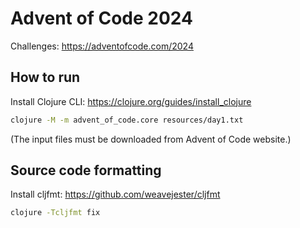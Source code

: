 # Advent of Code 2024

Challenges: https://adventofcode.com/2024

## How to run

Install Clojure CLI: https://clojure.org/guides/install_clojure

```bash
clojure -M -m advent_of_code.core resources/day1.txt
```

(The input files must be downloaded from Advent of Code website.)

## Source code formatting

Install cljfmt: https://github.com/weavejester/cljfmt

```bash
clojure -Tcljfmt fix
```
